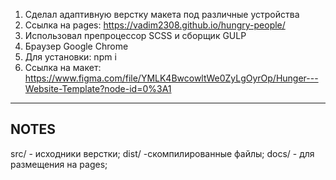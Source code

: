 1. Сделал адаптивную верстку макета под различные устройства
2. Ссылка на pages: https://vadim2308.github.io/hungry-people/
3. Использовал препроцессор SCSS и сборщик GULP
4. Браузер Google Chrome
5. Для установки: npm i
6. Ссылка на макет: https://www.figma.com/file/YMLK4BwcowltWe0ZyLgOyrOp/Hunger---Website-Template?node-id=0%3A1
---
NOTES
---
src/ - исходники верстки;
dist/ -скомпилированные файлы;
docs/ - для размещения на pages;
